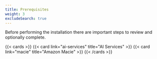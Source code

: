 ```yaml
---
title: Prerequisites
weight: 3
excludeSearch: true
---
```


<!--
Copyright Amazon.com, Inc. or its affiliates. All Rights Reserved.
SPDX-License-Identifier: MIT-0
-->

Before performing the installation there are important steps to review and optionally complete. 

{{< cards >}}
  {{< card link="ai-services" title="AI Services" >}}
  {{< card link="macie" title="Amazon Macie" >}}
{{< /cards >}}
